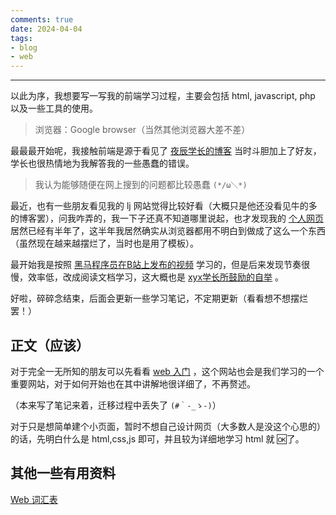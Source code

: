 ```yaml
---
comments: true
date: 2024-04-04
tags:
- blog
- web
---
```


***

以此为序，我想要写一写我的前端学习过程，主要会包括 html, javascript, php 以及一些工具的使用。

> 浏览器：Google browser（当然其他浏览器大差不差）

<!-- more -->

最最最开始呢，我接触前端是源于看见了 [夜辰学长的博客](https://blog.night1918.top/) 当时斗胆加上了好友，学长也很热情地为我解答我的一些愚蠢的错误。

> 我认为能够随便在网上搜到的问题都比较愚蠢 `(*/ω＼*)`

最近，也有一些朋友看见我的 lj 网站觉得比较好看（大概只是他还没看见牛的多的博客罢），问我咋弄的，我一下子还真不知道哪里说起，也才发现我的 [个人网页](https://darstib.github.io/myworld/) 居然已经有半年了，这半年我居然确实从浏览器都用不明白到做成了这么一个东西（虽然现在越来越摆烂了，当时也是用了模板）。

最开始我是按照 [黑马程序员在B站上发布的视频](https://www.bilibili.com/video/BV14J4114768/?spm_id_from=333.337.search-card.all.click&vd_source=0a037c4dd2becee04d2b1ccafdc1862e) 学习的，但是后来发现节奏很慢，效率低，改成阅读文档学习，这大概也是 [xyx学长所鼓励的自举](https://xuan-insr.github.io/cpp/cpp_restart/#:~:text=%E7%9A%84%E4%BA%86%EF%BC%8C%E4%BD%86%E6%98%AF-,%E6%88%91%E8%AE%A4%E4%B8%BA%E5%AD%A6%E4%B9%A0%E4%B8%80%E9%97%A8%E7%9F%A5%E8%AF%86%E7%9A%84%E9%87%8D%E8%A6%81%E8%8A%82%E7%82%B9%E6%98%AF%E3%80%8C%E8%87%AA%E4%B8%BE%E3%80%8D,-%E3%80%82%E6%94%BE%E5%88%B0%20C%2B%2B%20%E6%9D%A5%E8%AF%B4) 。

好啦，碎碎念结束，后面会更新一些学习笔记，不定期更新（看看想不想摆烂罢！）

## 正文（应该）

对于完全一无所知的朋友可以先看看 [web 入门](https://developer.mozilla.org/zh-CN/docs/Learn/Getting_started_with_the_web) ，这个网站也会是我们学习的一个重要网站，对于如何开始也在其中讲解地很详细了，不再赘述。

（本来写了笔记来着，迁移过程中丢失了 `(#｀-_ゝ-)`）

对于只是想简单建个小页面，暂时不想自己设计网页（大多数人是没这个心思的）的话，先明白什么是 html,css,js 即可，并且较为详细地学习 html 就 🆗了。

## 其他一些有用资料

[Web 词汇表](https://www.runoob.com/web/web-glossary.html)

